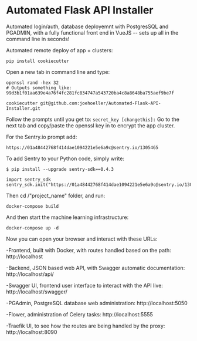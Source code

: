 # Automated Flask API Installer
Automated login/auth, database deployemnt with PostgresSQL and PGADMIN, with a fully functional front end in VueJS -- sets up all in the command line in seconds!

Automated remote deploy of app + clusters:

```
pip install cookiecutter
```
Open a new tab in command line and type:
```
openssl rand -hex 32
# Outputs something like: 99d3b1f01aa639e4a76f4fc281fc834747a543720ba4c8a8648ba755aef9be7f

cookiecutter git@github.com:joehoeller/Automated-Flask-API-Installer.git
```
Follow the prompts until you get to: ```secret_key [changethis]:``` Go to the next tab and copy/paste 
the openssl key in to encrypt the app cluster.

For the Sentry.io prompt add:
```
https://01a48442768f414dae1094221e5e6a9c@sentry.io/1305465
```
To add Sentry to your Python code, simply write:
```
$ pip install --upgrade sentry-sdk==0.4.3

import sentry_sdk
sentry_sdk.init("https://01a48442768f414dae1094221e5e6a9c@sentry.io/1305465")
```

Then cd /"project_name" folder, and run:
```
docker-compose build
```
And then start the machine learning infrastructure:
```
docker-compose up -d
```

Now you can open your browser and interact with these URLs: 

-Frontend, built with Docker, with routes handled based on the path: http://localhost
 
-Backend, JSON based web API, with Swagger automatic documentation: http://localhost/api/ 

-Swagger UI, frontend user interface to interact with the API live: http://localhost/swagger/ 

-PGAdmin, PostgreSQL database web administration: http://localhost:5050 

-Flower, administration of Celery tasks: http://localhost:5555 

-Traefik UI, to see how the routes are being handled by the proxy: http://localhost:8090

